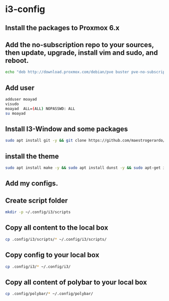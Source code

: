 # i3-config

## Install the packages to Proxmox 6.x

## Add the no-subscription repo to your sources, then update, upgrade, install vim and sudo, and reboot.

```bash
echo "deb http://download.proxmox.com/debian/pve buster pve-no-subscription" > /etc/apt/sources.list.d/pve-enterprise.list && echo "deb http://deb.debian.org/debian buster-backports main contrib non-free" >> /etc/apt/sources.list && echo "deb-src http://deb.debian.org/debian buster-backports main contrib" >> /etc/apt/sources.list && apt install -y sudo autoclean vim && apt update && apt full-upgrade -y && apt dist-upgrade -y && apt autoremove -y && apt autoclean  && /sbin/reboot
```
## Add user 
```bash
adduser moayad
visudo
moayad  ALL=(ALL) NOPASSWD: ALL
su moayad
```

## Install I3-Window and some packages

```bash
sudo apt install git -y && git clone https://github.com/maestrogerardo/i3-gaps-deb.git && cd i3-gaps-deb && sudo apt install libx11-dev libxcb-keysyms1-dev libxcb-xinerama0-dev libxcb-randr0-dev libxcb-icccm4-dev libxcb-cursor-dev asciidoc xmlto docbook-xml pkg-config libev-dev libyajl-dev libpcre3-dev libstartup-notification0-dev libcairo2-dev libpango1.0-dev -y && ./i3-gaps-deb
```

## install the theme

```bash
sudo apt install make -y && sudo apt install dunst -y && sudo apt-get install cmake cmake-data libcairo2-dev libxcb1-dev libxcb-ewmh-dev libxcb-icccm4-dev libxcb-image0-dev libxcb-randr0-dev libxcb-util0-dev libxcb-xkb-dev pkg-config python-xcbgen xcb-proto libxcb-xrm-dev i3-wm libasound2-dev libmpdclient-dev libiw-dev libcurl4-openssl-dev libpulse-dev -y && sudo apt install xorg -y && cd ~/ && sudo apt -t buster-backports install polybar -y && mkdir tmp && cd tmp && git clone https://github.com/unix121/i3wm-themer && cd i3wm-themer/ && sudo apt install python3-pip -y && sudo apt install python-pip -y && sudo pip install -r requirements.txt && ./install_debian.sh
```



## Add my configs.

## Create script folder

```bash
mkdir -p ~/.config/i3/scripts
```

## Copy all content to the local box

```bash
cp .config/i3/scripts/* ~/.config/i3/scripts/
```

## Copy config to your local box

```bash
cp .config/i3/* ~/.config/i3/
```

## Copy all content of polybar to your local box

```bash
cp .config/polybar/* ~/.config/polybar/
```
